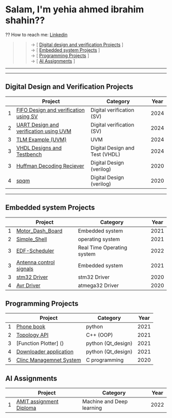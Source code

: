 # Salam, I'm yehia ahmed ibrahim shahin??
?? How to reach me: [Linkedin](https://www.linkedin.com/in/yehia-shahin/)</br>
>> -> [ [Digital design and verification Projects](https://github.com/yehia2000000#Digital-Design-and-Verification-Projects) ]</br>
>> -> [ [Embedded system Projects](https://github.com/yehia2000000#Embedded-system-Projects) ]</br>
>> -> [ [Programming Projects](https://github.com/yehia2000000#Programming-Projects) ]</br>
>> -> [ [AI Assignments](https://github.com/yehia2000000#AI-Assignments) ]</br>
<!--
**yehia2000000/yehia2000000** is a ? _special_ ? repository because its `README.md` (this file) appears on your GitHub profile.
Here are some ideas to get you started:
- ?? I’m currently working on ...
- ?? I’m currently learning ...
- ?? I’m looking to collaborate on ...
- ?? I’m looking for help with ...
- ?? Ask me about ...
- ? Fun fact: ...
-->
---
---
## Digital Design and Verification Projects
| | Project | Category | Year |
|---:|---|---|---|
|  1 | [FIFO Design and verification using SV]()                        | Digital verification (SV)           |  2024 |
|  2 | [UART Design and verification using UVM]()			| Digital verification (SV)           |  2024 |
|  3 | [TLM Example (UVM)]()                                            | UVM 				      |  2024 |
|  3 | [VHDL Designs and Testbench]()                                   | Digital Design and Test (VHDL)      |  2024 |
|  3 | [Huffman Decoding Reciever]()                                    | Digital Design (verilog)            |  2020 |
|  4 | [spqm]()                                				| Digital Design (verilog)            |  2020 |
---
## Embedded system Projects
| | Project | Category | Year |
|---:|---|---|---|
|  1 | [Motor_Dash_Board]()                                             | Embedded system                     |  2021 |
|  2 | [Simple_Shell]()		                                 	| operating system                    |  2021 |
|  3 | [EDF-Scheduler]()                                                | Real Time Operating system	      |  2022 |
|  3 | [Antenna control signals]()                                      | Embedded system                     |  2021 |
|  3 | [stm32 Driver]()                                                 | stm32 Driver                        |  2020 |
|  4 | [Avr Driver]()                        				| atmega32 Driver                     |  2020 |

## Programming Projects
| | Project | Category | Year |
|---:|---|---|---|
|  1 | [Phone book]()                                                   | python                              |  2021 |
|  2 | [Topology API]()							| C++ (OOP)		              |  2021 |
|  3 | [Function Plotter] ()                                            | python (Qt_design)		      |  2021 |
|  4 | [Downloader application]()                                       | python (Qt_design)                  |  2021 |
|  5 | [Clinc Managemnet System]()                                      | C programming                       |  2020 |


## AI Assignments
| | Project | Category | Year |
|---:|---|---|---|
|  1 | [AMIT assignment Diploma]()                                      | Machine and Deep learning           |  2022 |



